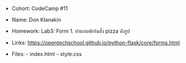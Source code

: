 - Cohort: CodeCamp #11
- Name: Don Klanakin
- Homework:
      Lab3: Form
         1. ทำแบบฟอร์มสั่ง pizza ดังรูป
         
- Links:
      https://opentechschool.github.io/python-flask/core/forms.html

- Files:
      - index.html
      - style.css
